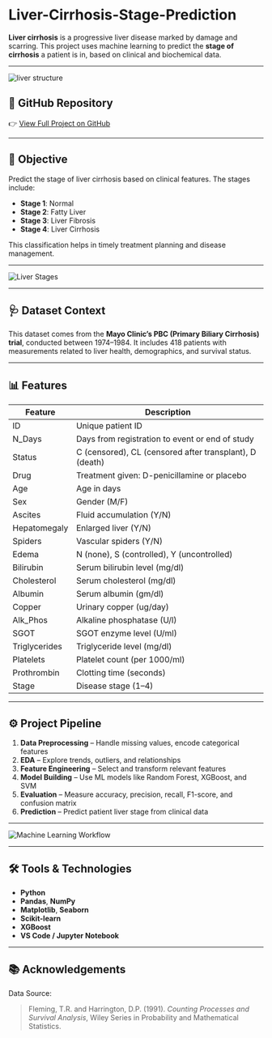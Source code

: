 
# Liver-Cirrhosis-Stage-Prediction

**Liver cirrhosis** is a progressive liver disease marked by damage and scarring. This project uses machine learning to predict the **stage of cirrhosis** a patient is in, based on clinical and biochemical data.

---
![liver structure](https://cdn.lecturio.com/assets/Porta-Hepatis-and-liver-inferior-view.png)

## 🔗 GitHub Repository

👉 [View Full Project on GitHub](https://github.com/Rajithareddy05/liver-cirrhosis-prediction)

---

## 🎯 Objective

Predict the stage of liver cirrhosis based on clinical features. The stages include:

* **Stage 1**: Normal
* **Stage 2**: Fatty Liver
* **Stage 3**: Liver Fibrosis
* **Stage 4**: Liver Cirrhosis

This classification helps in timely treatment planning and disease management.

---

![Liver Stages](https://www.verywellhealth.com/thmb/NrdFXEEHLu7yebnfAg2WJ7skKE0=/1500x0/filters:no_upscale():max_bytes(150000):strip_icc()/SignsofLiverDamageandWaystoTell-final-d2f8ff9d20884a5ea35131a971b96dcb.png)

---

## 🩺 Dataset Context

This dataset comes from the **Mayo Clinic’s PBC (Primary Biliary Cirrhosis) trial**, conducted between 1974–1984. It includes 418 patients with measurements related to liver health, demographics, and survival status.

---

## 📊 Features

| Feature       | Description                                             |
| ------------- | ------------------------------------------------------- |
| ID            | Unique patient ID                                       |
| N_Days        | Days from registration to event or end of study         |
| Status        | C (censored), CL (censored after transplant), D (death) |
| Drug          | Treatment given: D-penicillamine or placebo             |
| Age           | Age in days                                             |
| Sex           | Gender (M/F)                                            |
| Ascites       | Fluid accumulation (Y/N)                                |
| Hepatomegaly  | Enlarged liver (Y/N)                                    |
| Spiders       | Vascular spiders (Y/N)                                  |
| Edema         | N (none), S (controlled), Y (uncontrolled)              |
| Bilirubin     | Serum bilirubin level (mg/dl)                           |
| Cholesterol   | Serum cholesterol (mg/dl)                               |
| Albumin       | Serum albumin (gm/dl)                                   |
| Copper        | Urinary copper (ug/day)                                 |
| Alk_Phos      | Alkaline phosphatase (U/l)                              |
| SGOT          | SGOT enzyme level (U/ml)                                |
| Triglycerides | Triglyceride level (mg/dl)                              |
| Platelets     | Platelet count (per 1000/ml)                            |
| Prothrombin   | Clotting time (seconds)                                 |
| Stage         | Disease stage (1–4)                                     |

---

## ⚙️ Project Pipeline

1. **Data Preprocessing** – Handle missing values, encode categorical features
2. **EDA** – Explore trends, outliers, and relationships
3. **Feature Engineering** – Select and transform relevant features
4. **Model Building** – Use ML models like Random Forest, XGBoost, and SVM
5. **Evaluation** – Measure accuracy, precision, recall, F1-score, and confusion matrix
6. **Prediction** – Predict patient liver stage from clinical data

---

![Machine Learning Workflow](https://www.mdpi.com/livers/livers-01-00023/article_deploy/html/images/livers-01-00023-g001.png)

---

## 🛠 Tools & Technologies

* **Python**
* **Pandas**, **NumPy**
* **Matplotlib**, **Seaborn**
* **Scikit-learn**
* **XGBoost**
* **VS Code / Jupyter Notebook**

---

## 📚 Acknowledgements

Data Source:

> Fleming, T.R. and Harrington, D.P. (1991).
> *Counting Processes and Survival Analysis*, Wiley Series in Probability and Mathematical Statistics.
